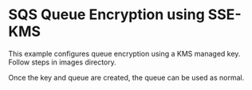 # SQS Queue Encryption using SSE-KMS

This example configures queue encryption using a KMS managed key.  Follow steps in images directory.


Once the key and queue are created, the queue can be used as normal.
